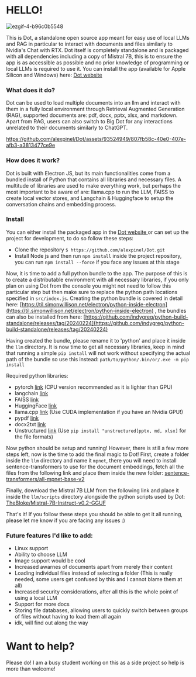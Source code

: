 # HELLO!

![ezgif-4-b96c0b5548](https://github.com/alexpinel/Dot/assets/93524949/e5983c61-d59c-45ac-86f6-9d62cffaf37b)

This is Dot, a standalone open source app meant for easy use of local LLMs and RAG in particular to interact with documents and files similarly to Nvidia's Chat with RTX. Dot itself is completely standalone and is packaged with all dependencies including a copy of Mistral 7B, this is to ensure the app is as accessible as possible and no prior knowledge of programming or local LLMs is required to use it. You can install the app (available for Apple Silicon and Windows) here: [Dot website ](https://dotapp.uk/)

### What does it do?

Dot can be used to load multiple documents into an llm and interact with them in a fully local environment through Retrieval Augmented Generation (RAG), supported documents are: pdf, docx, pptx, xlsx, and markdown. Apart from RAG, users can also switch to Big Dot for any interactions unrelated to their documents similarly to ChatGPT.


https://github.com/alexpinel/Dot/assets/93524949/807fb58c-40e0-407e-afb3-a3813477ce9e



### How does it work?

Dot is built with Electron JS, but its main functionalities come from a bundled install of Python that contains all libraries and necessary files. A multitude of libraries are used to make everything work, but perhaps the most important to be aware of are: llama.cpp to run the LLM, FAISS to create local vector stores, and Langchain & Huggingface to setup the conversation chains and embedding process.

### Install

You can either install the packaged app in the [Dot website ](https://dotapp.uk/) or can set up the project for development, to do so follow these steps:

- Clone the repository `$ https://github.com/alexpinel/Dot.git`
- Install Node js and then run `npm install` inside the project repository, you can run `npm install --force` if you face any issues at this stage

Now, it is time to add a full python bundle to the app. The purpose of this is to create a distributable environment with all necessary libraries, if you only plan on using Dot from the console you might not need to follow this particular step but then make sure to replace the python path locations specified in `src/index.js`. Creating the python bundle is covered in detail here: [https://til.simonwillison.net/electron/python-inside-electron](https://til.simonwillison.net/electron/python-inside-electron) , the bundles can also be installed from here: [https://github.com/indygreg/python-build-standalone/releases/tag/20240224](https://github.com/indygreg/python-build-standalone/releases/tag/20240224)

Having created the bundle, please rename it to 'python' and place it inside the `llm` directory. It is now time to get all necessary libraries, keep in mind that running a simple `pip install` will not work without specifying the actual path of the bundle so use this instead: `path/to/python/.bin/or/.exe -m pip install` 

Required python libraries:
- pytorch [link](https://pytorch.org/get-started/locally/) (CPU version recommended as it is lighter than GPU)
- langchain [link](https://python.langchain.com/docs/get_started/quickstart)
- FAISS [link](https://python.langchain.com/docs/integrations/vectorstores/faiss)
- HuggingFace [link](https://python.langchain.com/docs/integrations/platforms/huggingface)
- llama.cpp [link](https://github.com/abetlen/llama-cpp-python) (Use CUDA implementation if you have an Nvidia GPU!)
- pypdf [link](https://python.langchain.com/docs/modules/data_connection/document_loaders/pdf)
- docx2txt [link](https://python.langchain.com/docs/integrations/document_loaders/microsoft_word)
- Unstructured [link](https://github.com/Unstructured-IO/unstructured) (Use `pip install "unstructured[pptx, md, xlsx]` for the file formats)

Now python should be setup and running! However, there is still a few more steps left, now is the time to add the final magic to Dot! First, create a folder inside the `llm` directory and name it `mpnet`, there you will need to install sentence-transformers to use for the document embeddings, fetch all the files from the following link and place them inside the new folder: [sentence-transformers/all-mpnet-base-v2](https://huggingface.co/sentence-transformers/all-mpnet-base-v2/tree/main)

Finally, download the Mistral 7B LLM from the following link and place it inside the `llm/scripts` directory alongside the python scripts used by Dot: [TheBloke/Mistral-7B-Instruct-v0.2-GGUF](https://huggingface.co/TheBloke/Mistral-7B-Instruct-v0.2-GGUF/blob/main/mistral-7b-instruct-v0.2.Q4_K_M.gguf)

That's it! If you follow these steps you should be able to get it all running, please let me know if you are facing any issues :)

### Future features I'd like to add:

- Linux support
- Ability to choose LLM
- Image support would be cool
- Increased awarnes of documents apart from merely their content
- Loading individual files instead of selecting a folder  (This is really needed, some users get confused by this and I cannot blame them at all)
- Increased security considerations, after all this is the whole point of using a local LLM
- Support for more docs
- Storing file databases, allowing users to quickly switch between groups of files without having to load them all again
- idk, will find out along the way

# Want to help?

Please do! I am a busy student working on this as a side project so help is more than welcome!